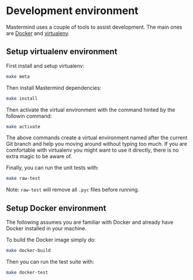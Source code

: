 # Development environment

Mastermind uses a couple of tools to assist development.  The main ones are
[Docker][docker] and [virtualenv][virtualenv].


## Setup virtualenv environment

First install and setup virtualenv:

```sh
make meta
```

Then install Mastermind dependencies:

```sh
make install
```

Then activate the virtual environment with the command hinted by the followin
command:

```sh
make activate
```

The above commands create a virtual environment named after the current Git
branch and help you moving around without typing too much.  If you are
comfortable with virtualenv you might want to use it directly, there is no
extra magic to be aware of.


Finally, you can run the unit tests with:

```sh
make raw-test
```

Note: `raw-test` will remove all `.pyc` files before running.


## Setup Docker environment

The following assumes you are familiar with Docker and already have Docker
installed in your machine.

To build the Docker image simply do:

```sh
make docker-build
```

Then you can run the test suite with:

```sh
make docker-test
```


[virtualenv]: https://pypi.python.org/pypi/virtualenv
[docker]: https://docker.com
